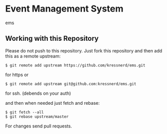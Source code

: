 # Event Management System
ems

## Working with this Repository

Please do not push to this repository. Just fork this repository and then add this as a remote upstream:

```
$ git remote add upstream https://github.com/kressnerd/ems.git
```
for https or
```
$ git remote add upstream git@github.com:kressnerd/ems.git
```
for ssh. (debends on your auth)

and then when needed just fetch and rebase:

```
$ git fetch --all
$ git rebase upstream/master
```
For changes send pull requests.
